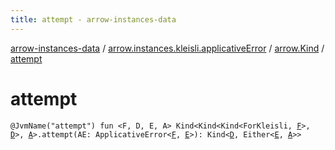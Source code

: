 ```yaml
---
title: attempt - arrow-instances-data
---
```


[arrow-instances-data](../../index.html) / [arrow.instances.kleisli.applicativeError](../index.html) / [arrow.Kind](index.html) / [attempt](./attempt.html)

# attempt

`@JvmName("attempt") fun <F, D, E, A> Kind<Kind<Kind<ForKleisli, `[`F`](attempt.html#F)`>, `[`D`](attempt.html#D)`>, `[`A`](attempt.html#A)`>.attempt(AE: ApplicativeError<`[`F`](attempt.html#F)`, `[`E`](attempt.html#E)`>): Kind<`[`D`](attempt.html#D)`, Either<`[`E`](attempt.html#E)`, `[`A`](attempt.html#A)`>>`